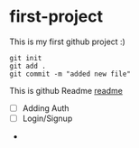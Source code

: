 # first-project
This is my first github project :)


```
git init
git add .
git commit -m "added new file"
```

This is github Readme [readme](https://github.com/LordHokage/first-project/edit/main/README.md)


- [ ] Adding Auth
- [ ] Login/Signup
- 
